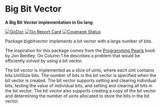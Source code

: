 # Big Bit Vector
**A Big Bit Vector implementation in Go lang**

[![GoDoc](https://godoc.org/github.com/rodgco/bigbitvector?status.svg)](https://godoc.org/github.com/rodgco/bigbitvector)
[![Go Report Card](https://goreportcard.com/badge/github.com/rodgco/bigbitvector)](https://goreportcard.com/report/github.com/rodgco/bigbitvector)
[![Coverage Status](https://coveralls.io/repos/github/rodgco/bigbitvector/badge.svg?branch=main)](https://coveralls.io/github/rodgco/bigbitvector?branch=main)

Package bigbitvector implements a bit vector with a large number of bits.

The inspiration for this package comes from the [Programming Pearls](https://amzn.to/45SEgwA) book by Jon Bentley. On Column 1 he describes a problem that would be efficiently solved by using a bit vector.

The bit vector is implemented as a slice of uints, where each uint contains bits.UintSize bits. The number of bits in the bit vector is specified when the bit vector is created. The bit vector supports setting and clearing individual bits, testing the value of individual bits, and setting and clearing all bits in the bit vector. The bit vector also supports creating a copy of the bit vector and determining the number of uints allocated to store the bits in the bit vector.
